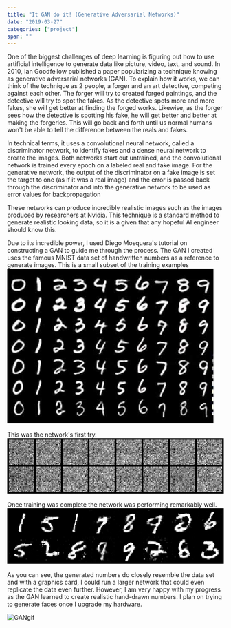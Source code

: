 ```yaml
---
title: "It GAN do it! (Generative Adversarial Networks)"
date: "2019-03-27"
categories: ["project"]
span: ""
---
```

One of the biggest challenges of deep learning is figuring out how to use artificial intelligence to generate data like picture, video, text, and sound. In 2010, Ian Goodfellow published a paper popularizing a technique knowing as generative adversarial networks (GAN). To explain how it works, we can think of the technique as 2 people, a forger and an art detective, competing against each other. The forger will try to created forged paintings, and the detective will try to spot the fakes. As the detective spots more and more fakes, she will get better at finding the forged works. Likewise, as the forger sees how the detective is spotting his fake, he will get better and better at making the forgeries. This will go back and forth until us normal humans won't be able to tell the difference between the reals and fakes. 

In technical terms, it uses a convolutional neural network, called a discriminator network, to identify fakes and a dense neural network to create the images. Both networks start out untrained, and the convolutional network is trained every epoch on a labeled real and fake image. For the generative network, the output of the discriminator on a fake image is set the target to one (as if it was a real image) and the error is passed back through the discriminator and into the generative network to be used as error values for backpropagation

These networks can produce incredibly realistic images such as the images produced by researchers at Nvidia. This technique is a standard method to generate realistic looking data, so it is a given that any hopeful AI engineer should know this.

Due to its incredible power, I used Diego Mosquera's tutorial on constructing a GAN to guide me through the process. The GAN I created uses the famous MNIST data set of handwritten numbers as a reference to generate images. This is a small subset of the training examples
![mnistExample](./mnistExample.jpeg)

This was the network's first try.
![GANinit](./gan_init.png)

Once training was complete the network was performing remarkably well.
![GANfinal](./gan_final.png)

As you can see, the generated numbers do closely resemble the data set and with a graphics card, I could run a larger network that could even replicate the data even further. However, I am very happy with my progress as the GAN learned to create realistic hand-drawn numbers. I plan on trying to generate faces once I upgrade my hardware. 
<div style="margin-bottom: 0rem;">

![GANgif](./gan.gif)
</div>
